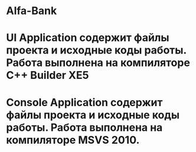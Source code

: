 # Alfa-Bank
# UI Application содержит файлы проекта и исходные коды работы. Работа выполнена на компиляторе C++ Builder XE5
# Console Application содержит файлы проекта и исходные коды работы. Работа выполнена на компиляторе MSVS 2010.
